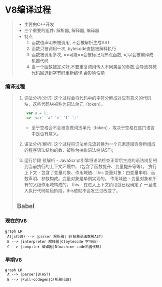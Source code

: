 
# V8编译过程

> - 主要由C++开发
> - 三个重要的组件: 解析器, 解释器, 编译器
> - 特点
>   1. 函数值声明未被调用, 不会被解析生成AST
>   2. 函数只被调用一次, bytecode直接被解释执行
>   3. 函数被调用多次, ==可能==会被标记为热点函数, 可以会被编译成机器代码
>   4. 当一个函数被定义好,不要重复调用传入不同类型的参数,会导致机械代码回退到字节码重新编译,会影响性能

### 编译过程

> 1. 词法分析(分词)
>    这个过程会将代码中的字符分解成对应有意义的代码块，这些代码块被称为词法单元（token）。
>
>    ```js
>     var a = 1;
>     => 'var' 'a' '=' '1' ';'
>    ```
>
>    - 至于空格会不会被当做词法单元（token），取决于空格在这门语言中是否有意义。
>
> 2. 语法分析(解析)
>    这个过程将词法单元流转换为一个元素逐级嵌套所组成的程序语法结构的数，被称为抽象语法树(AST);
>
> 3. 运行阶段
>    预解析 - JavaScript引擎将语法检查正常后生成的语法树复制到当前执行的上下文环境中。（包含了函数提升、变量提升等等）。
>    执行上下文 - 包含了变量对象、作用域链、this
>    变量对象：由变量申明、函数声明、参数构成。变量对象是单例实现的。
>    作用域链 - 变量对象和所有的父级作用域构成的。
>    this - 在进入上下文阶段就已经确定了 一旦进入执行代码阶段阶段，this值就不会发生过改变了。
>
> ## Babel

### 现在的V8

```mermaid
graph LR
 A(js代码) --> |parser 解析器| B(抽象语法数树AST)
 B --> |interpreter 解释器|C(bytecode 字节码)
 C --> |compiler 编译器|D(machine code机器代码)
```

### 早期V8

```mermaid
graph LR
 A --> |parser|B(AST)
 B --> |Full-codegen|C(机器代码)
```